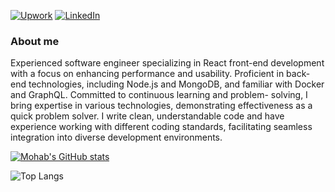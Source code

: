 [![Upwork](https://img.shields.io/badge/UpWork-6FDA44?style=for-the-badge&logo=Upwork&logoColor=white)](https://www.upwork.com/freelancers/~019311866e360cc8ee)
[![LinkedIn](https://img.shields.io/badge/linkedin-%230077B5.svg?style=for-the-badge&logo=linkedin&logoColor=white)](https://www.linkedin.com/in/mohabakram/)

### About me

<!-- BLOG-POST-LIST:START -->
Experienced software engineer specializing in React front-end development with a focus on enhancing performance and usability. Proficient in back-end technologies, including Node.js and MongoDB, and familiar with Docker and GraphQL. Committed to continuous learning and problem- solving, I bring expertise in various technologies, demonstrating effectiveness as a quick problem solver. I write clean, understandable code and have experience working with different coding standards, facilitating seamless integration into diverse development environments.
<!-- BLOG-POST-LIST:END --> 

[![Mohab's GitHub stats](https://github-readme-stats.vercel.app/api?username=mohapakram)](https://github.com/mohapakram)

![Top Langs](https://github-readme-stats.vercel.app/api/top-langs/?username=mohapakram&layout=compact)

